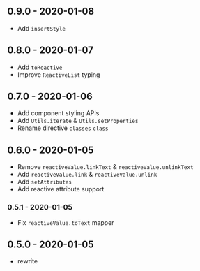 ## 0.9.0 - 2020-01-08

- Add `insertStyle`

## 0.8.0 - 2020-01-07

- Add `toReactive`
- Improve `ReactiveList` typing

## 0.7.0 - 2020-01-06

- Add component styling APIs
- Add `Utils.iterate` & `Utils.setProperties`
- Rename directive `classes` `class`

## 0.6.0 - 2020-01-05

- Remove `reactiveValue.linkText` & `reactiveValue.unlinkText`
- Add `reactiveValue.link` & `reactiveValue.unlink`
- Add `setAttributes`
- Add reactive attribute support

### 0.5.1 - 2020-01-05

- Fix `reactiveValue.toText` mapper

## 0.5.0 - 2020-01-05

- rewrite
